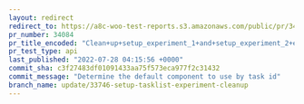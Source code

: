 ```yaml
---
layout: redirect
redirect_to: https://a8c-woo-test-reports.s3.amazonaws.com/public/pr/34084/api/index.html
pr_number: 34084
pr_title_encoded: "Clean+up+setup_experiment_1+and+setup_experiment_2+experiments"
pr_test_type: api
last_published: "2022-07-28 04:15:56 +0000"
commit_sha: c3f27483df01091433aa75f573eca977f2c31432
commit_message: "Determine the default component to use by task id"
branch_name: update/33746-setup-tasklist-experiment-cleanup
---
```


